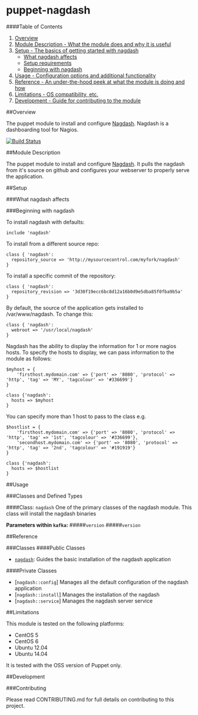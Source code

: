 # puppet-nagdash

####Table of Contents

1. [Overview](#overview)
2. [Module Description - What the module does and why it is useful](#module-description)
3. [Setup - The basics of getting started with nagdash](#setup)
    * [What nagdash affects](#what-nagdash-affects)
    * [Setup requirements](#setup-requirements)
    * [Beginning with nagdash](#beginning-with-nagdash)
4. [Usage - Configuration options and additional functionality](#usage)
5. [Reference - An under-the-hood peek at what the module is doing and how](#reference)
5. [Limitations - OS compatibility, etc.](#limitations)
6. [Development - Guide for contributing to the module](#development)


##Overview

The puppet module to install and configure [Nagdash](https://github.com/lozzd/Nagdash). Nagdash is a dashboarding tool for Nagios.

[![Build Status](https://travis-ci.org/opentable/puppet-nagdash.png?branch=master)](https://travis-ci.org/opentable/puppet-nagdash)

##Module Description

The puppet module to install and configure [Nagdash](https://github.com/lozzd/Nagdash). It pulls the nagdash from it's source on
github and configures your webserver to properly serve the application.

##Setup

###What nagdash affects

###Beginning with nagdash

To install nagdash with defaults:

```puppet
include 'nagdash'
```

To install from a different source repo:

```puppet
class { 'nagdash':
  repository_source => 'http://mysourcecontrol.com/myfork/nagdash'
}
```

To install a specific commit of the repository:

```puppet
class { 'nagdash':
  repository_revision => '3d30f19ecc6bc8d12a16b0d9e5dba85f0fba9b5a'
}
```

By default, the source of the application gets installed to /var/www/nagdash. To change this:

```puppet
class { 'nagdash':
  webroot => '/usr/local/nagdash'
}
```

Nagdash has the ability to display the information for 1 or more nagios hosts. To specify the hosts to display, we can pass information to the module as follows:

```puppet
$myhost = {
    'firsthost.mydomain.com' => {'port' => '8080', 'protocol' => 'http', 'tag' => 'MY', 'tagcolour' => '#336699'}
}

class {'nagdash':
  hosts => $myhost
}

```
You can specify more than 1 host to pass to the class e.g.

```puppet
$hostlist = {
    'firsthost.mydomain.com' => {'port' => '8080', 'protocol' => 'http', 'tag' => '1st', 'tagcolour' => '#336699'},
    'secondhost.mydomain.com' => {'port' => '8080', 'protocol' => 'http', 'tag' => '2nd', 'tagcolour' => '#191919'}
}

class {'nagdash':
  hosts => $hostlist
}

```

##Usage

###Classes and Defined Types

####Class: `nagdash`
One of the primary classes of the nagdash module. This class will install the nagdash binaries

**Parameters within `kafka`:**
#####`version`
#####`version`

##Reference

###Classes
####Public Classes
* [`nagdash`](#class-nagdash-broker): Guides the basic installation of the nagdash application

####Private Classes
* [`nagdash::config`]  Manages all the default configuration of the nagdash application
* [`nagdash::install`] Manages the installation of the nagdash
* [`nagdash::service`] Manages the nagdash server service

##Limitations

This module is tested on the following platforms:

* CentOS 5
* CentOS 6
* Ubuntu 12.04
* Ubuntu 14.04

It is tested with the OSS version of Puppet only.

##Development

###Contributing

Please read CONTRIBUTING.md for full details on contributing to this project.
